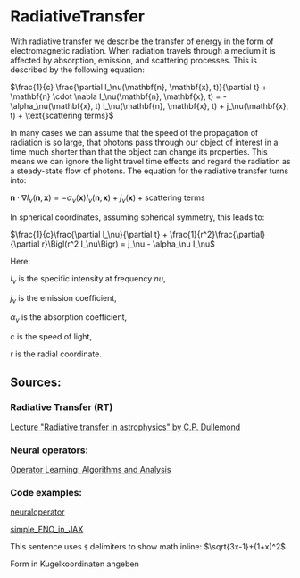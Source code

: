 # RadiativeTransfer

With radiative transfer we describe the transfer of energy in the form of electromagnetic radiation. When radiation travels through a medium it is affected by absorption, emission, and scattering processes. This is described by the following equation:


$\frac{1}{c} \frac{\partial I_\nu(\mathbf{n}, \mathbf{x}, t)}{\partial t} + \mathbf{n} \cdot \nabla I_\nu(\mathbf{n}, \mathbf{x}, t) = -\alpha_\nu(\mathbf{x}, t) I_\nu(\mathbf{n}, \mathbf{x}, t) + j_\nu(\mathbf{x}, t) + \text{scattering terms}$


In many cases we can assume that the speed of the propagation of radiation is so large, that photons pass through our object of interest in a time much shorter than that the object can change its properties. This means we can ignore the light travel time effects and regard the radiation as a steady-state flow of photons. The equation for the radiative transfer turns into:


$\mathbf{n} \cdot \nabla I_\nu(\mathbf{n}, \mathbf{x}) = -\alpha_\nu(\mathbf{x}) I_\nu(\mathbf{n}, \mathbf{x}) + j_\nu(\mathbf{x}) + \text{scattering terms}$


In spherical coordinates, assuming spherical symmetry, this leads to:

$\frac{1}{c}\frac{\partial I_\nu}{\partial t} + \frac{1}{r^2}\frac{\partial}{\partial r}\Bigl(r^2 I_\nu\Bigr) = j_\nu - \alpha_\nu I_\nu$

Here:

 $I_\nu$ is the specific intensity at frequency $nu$, 

 $j_\nu$ is the emission coefficient,

 $\alpha_\nu$ is the absorption coefficient,

c is the speed of light,

r is the radial coordinate.


## Sources: 

### Radiative Transfer (RT)
[Lecture "Radiative transfer in astrophysics" by C.P. Dullemond](https://www.ita.uni-heidelberg.de/~dullemond/lectures/radtrans_2017/index.shtml?lang=en)

### Neural operators:
[Operator Learning: Algorithms and Analysis](https://arxiv.org/abs/2402.15715)

### Code examples:
[neuraloperator](https://github.com/neuraloperator/neuraloperator)

[simple_FNO_in_JAX](https://github.com/Ceyron/machine-learning-and-simulation/blob/main/english/neural_operators/simple_FNO_in_JAX.ipynb)






This sentence uses `$` delimiters to show math inline: $\sqrt{3x-1}+(1+x)^2$


Form in Kugelkoordinaten angeben


